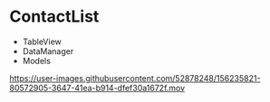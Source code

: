 # ContactList

- TableView
- DataManager
- Models







https://user-images.githubusercontent.com/52878248/156235821-80572905-3647-41ea-b914-dfef30a1672f.mov





